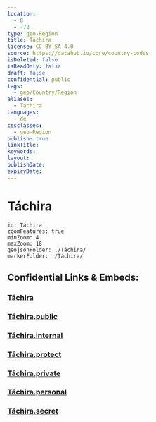 ```yaml
---
location:
  - 8
  - -72
type: geo-Region
title: Táchira
license: CC BY-SA 4.0
source: https://datahub.io/core/country-codes
isDeleted: false
isReadOnly: false
draft: false
confidential: public
tags:
  - geo/Country/Region
aliases:
  - Táchira
Languages:
  - de
cssclasses:
  - geo-Region
publish: true
linkTitle:
keywords:
layout:
publishDate:
expiryDate:
---
```


# Táchira

```leaflet
id: Táchira
zoomFeatures: true 
minZoom: 4 
maxZoom: 18
geojsonFolder: ./Táchira/
markerFolder: ./Táchira/
```


## Confidential Links & Embeds: 

### [Táchira](/_Standards/Earth/Continent/America~South/Venezuela/States~Venezuela/Táchira.md) 

### [Táchira.public](/_public/Earth/Continent/America~South/Venezuela/States~Venezuela/Táchira.public.md) 

### [Táchira.internal](/_internal/Earth/Continent/America~South/Venezuela/States~Venezuela/Táchira.internal.md) 

### [Táchira.protect](/_protect/Earth/Continent/America~South/Venezuela/States~Venezuela/Táchira.protect.md) 

### [Táchira.private](/_private/Earth/Continent/America~South/Venezuela/States~Venezuela/Táchira.private.md) 

### [Táchira.personal](/_personal/Earth/Continent/America~South/Venezuela/States~Venezuela/Táchira.personal.md) 

### [Táchira.secret](/_secret/Earth/Continent/America~South/Venezuela/States~Venezuela/Táchira.secret.md)

